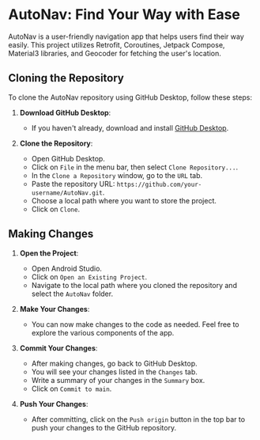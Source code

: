 # AutoNav: Find Your Way with Ease

AutoNav is a user-friendly navigation app that helps users find their way easily. This project utilizes Retrofit, Coroutines, Jetpack Compose, Material3 libraries, and Geocoder for fetching the user's location.

## Cloning the Repository

To clone the AutoNav repository using GitHub Desktop, follow these steps:

1. **Download GitHub Desktop**:
   - If you haven't already, download and install [GitHub Desktop](https://desktop.github.com/).

2. **Clone the Repository**:
   - Open GitHub Desktop.
   - Click on `File` in the menu bar, then select `Clone Repository...`.
   - In the `Clone a Repository` window, go to the `URL` tab.
   - Paste the repository URL: `https://github.com/your-username/AutoNav.git`.
   - Choose a local path where you want to store the project.
   - Click on `Clone`.

## Making Changes

1. **Open the Project**:
   - Open Android Studio.
   - Click on `Open an Existing Project`.
   - Navigate to the local path where you cloned the repository and select the `AutoNav` folder.

2. **Make Your Changes**:
   - You can now make changes to the code as needed. Feel free to explore the various components of the app.

3. **Commit Your Changes**:
   - After making changes, go back to GitHub Desktop.
   - You will see your changes listed in the `Changes` tab.
   - Write a summary of your changes in the `Summary` box.
   - Click on `Commit to main`.

4. **Push Your Changes**:
   - After committing, click on the `Push origin` button in the top bar to push your changes to the GitHub repository.
